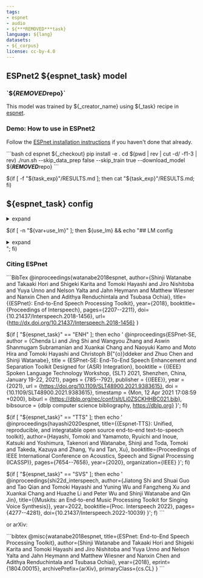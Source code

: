 ```yaml
---
tags:
- espnet
- audio
- ${***REMOVED***task}
language: ${lang}
datasets:
- ${_corpus}
license: cc-by-4.0
---
```


## ESPnet2 ${espnet_task} model

### \`${***REMOVED***repo}\`

This model was trained by ${_creator_name} using ${_task} recipe in [espnet](https://github.com/espnet/espnet/).

### Demo: How to use in ESPnet2

Follow the [ESPnet installation instructions](https://espnet.github.io/espnet/installation.html)
if you haven't done that already.

\`\`\`bash
cd espnet
${_checkout}
pip install -e .
cd $(pwd | rev | cut -d/ -f1-3 | rev)
./run.sh --skip_data_prep false --skip_train true --download_model ${***REMOVED***repo}
\`\`\`

$(if [ -f "${task_exp}"/RESULTS.md ]; then
  cat "${task_exp}"/RESULTS.md;
fi)

## ${espnet_task} config

<details><summary>expand</summary>

\`\`\`
$(cat "${task_exp}"/config.yaml)
\`\`\`

</details>

$(if [ -n "${var+use_lm}" ]; then
  ${use_lm} && echo "## LM config

<details><summary>expand</summary>

\`\`\`
  $(cat "${lm_exp}"/config.yaml)
\`\`\`

</details>
    ";
fi)

### Citing ESPnet

\`\`\`BibTex
@inproceedings{watanabe2018espnet,
  author={Shinji Watanabe and Takaaki Hori and Shigeki Karita and Tomoki Hayashi and Jiro Nishitoba and Yuya Unno and Nelson Yalta and Jahn Heymann and Matthew Wiesner and Nanxin Chen and Adithya Renduchintala and Tsubasa Ochiai},
  title={{ESPnet}: End-to-End Speech Processing Toolkit},
  year={2018},
  booktitle={Proceedings of Interspeech},
  pages={2207--2211},
  doi={10.21437/Interspeech.2018-1456},
  url={http://dx.doi.org/10.21437/Interspeech.2018-1456}
}

$(if [ "${espnet_task}" == "ENH" ]; then
  echo '
@inproceedings{ESPnet-SE,
  author = {Chenda Li and Jing Shi and Wangyou Zhang and Aswin Shanmugam Subramanian and Xuankai Chang and
  Naoyuki Kamo and Moto Hira and Tomoki Hayashi and Christoph B{"{o}}ddeker and Zhuo Chen and Shinji Watanabe},
  title = {ESPnet-SE: End-To-End Speech Enhancement and Separation Toolkit Designed for {ASR} Integration},
  booktitle = {{IEEE} Spoken Language Technology Workshop, {SLT} 2021, Shenzhen, China, January 19-22, 2021},
  pages = {785--792},
  publisher = {{IEEE}},
  year = {2021},
  url = {https://doi.org/10.1109/SLT48900.2021.9383615},
  doi = {10.1109/SLT48900.2021.9383615},
  timestamp = {Mon, 12 Apr 2021 17:08:59 +0200},
  biburl = {https://dblp.org/rec/conf/slt/Li0ZSCKHHBC021.bib},
  bibsource = {dblp computer science bibliography, https://dblp.org}
}';
fi)

$(if [ "${espnet_task}" == "TTS" ]; then
  echo '
@inproceedings{hayashi2020espnet,
  title={{Espnet-TTS}: Unified, reproducible, and integratable open source end-to-end text-to-speech toolkit},
  author={Hayashi, Tomoki and Yamamoto, Ryuichi and Inoue, Katsuki and Yoshimura, Takenori and Watanabe, Shinji and Toda, Tomoki and Takeda, Kazuya and Zhang, Yu and Tan, Xu},
  booktitle={Proceedings of IEEE International Conference on Acoustics, Speech and Signal Processing (ICASSP)},
  pages={7654--7658},
  year={2020},
  organization={IEEE}
}';
fi)

$(if [ "${espnet_task}" == "SVS" ]; then
  echo '
@inproceedings{shi22d_interspeech,
  author={Jiatong Shi and Shuai Guo and Tao Qian and Tomoki Hayashi and Yuning Wu and Fangzheng Xu and Xuankai Chang and Huazhe Li and Peter Wu and Shinji Watanabe and Qin Jin},
  title={{Muskits: an End-to-end Music Processing Toolkit for Singing Voice Synthesis}},
  year=2022,
  booktitle={Proc. Interspeech 2022},
  pages={4277--4281},
  doi={10.21437/Interspeech.2022-10039}
}';
f)
\`\`\`

or arXiv:

\`\`\`bibtex
@misc{watanabe2018espnet,
  title={ESPnet: End-to-End Speech Processing Toolkit},
  author={Shinji Watanabe and Takaaki Hori and Shigeki Karita and Tomoki Hayashi and Jiro Nishitoba and Yuya Unno and Nelson Yalta and Jahn Heymann and Matthew Wiesner and Nanxin Chen and Adithya Renduchintala and Tsubasa Ochiai},
  year={2018},
  eprint={1804.00015},
  archivePrefix={arXiv},
  primaryClass={cs.CL}
}
\`\`\`
